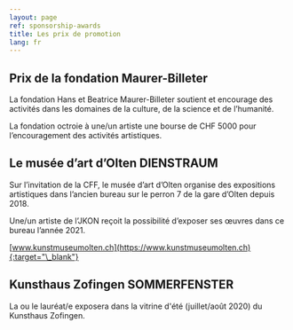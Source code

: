 ```yaml
---
layout: page
ref: sponsorship-awards
title: Les prix de promotion
lang: fr
---
```


## Prix de la fondation Maurer-Billeter

La fondation Hans et Beatrice Maurer-Billeter soutient et encourage des activités dans les domaines de la culture, de la science et de l’humanité.

La fondation octroie à une/un artiste une bourse de CHF 5000 pour l’encouragement des activités artistiques.

## Le musée d’art d’Olten DIENSTRAUM

Sur l’invitation de la CFF, le musée d’art d’Olten organise des expositions artistiques dans l’ancien bureau sur le perron 7 de la gare d’Olten depuis 2018.

Une/un artiste de l’JKON reçoit la possibilité d’exposer ses œuvres dans ce bureau l’année 2021.

[www.kunstmuseumolten.ch](https://www.kunstmuseumolten.ch){:target="\_blank"}

## Kunsthaus Zofingen SOMMERFENSTER

La ou le lauréat/e exposera dans la vitrine d'été (juillet/août 2020) du Kunsthaus Zofingen.

